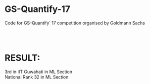 # GS-Quantify-17
Code for GS-Quantify' 17 competition organised by Goldmann Sachs  

<br/><br/>
  
  
# RESULT: 
3rd in IIT Guwahati in ML Section  
National Rank 32 in ML Section 
